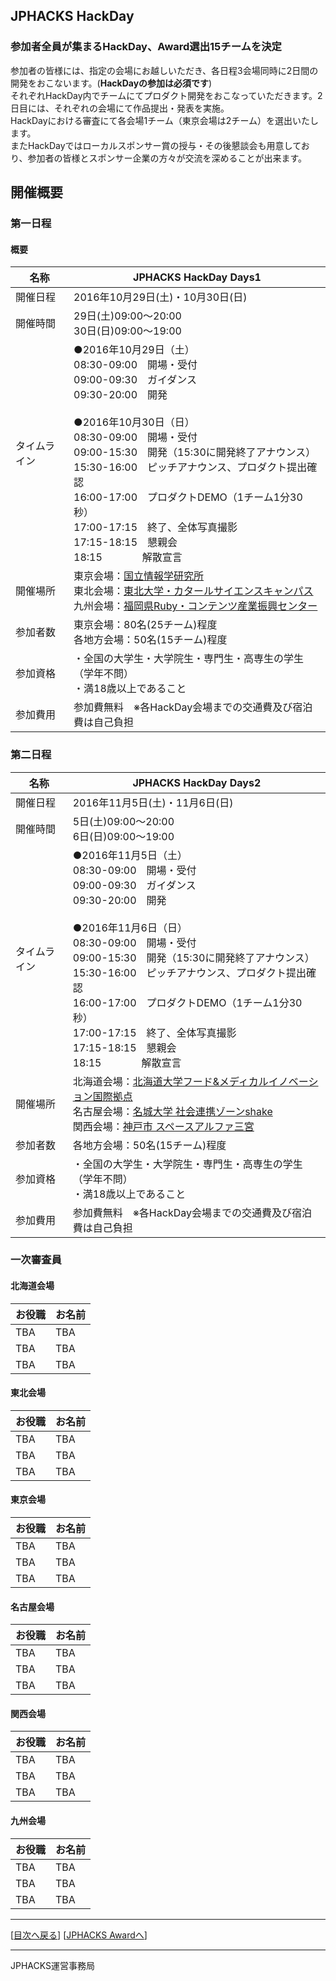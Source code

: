 ## JPHACKS HackDay
### 参加者全員が集まるHackDay、Award選出15チームを決定
参加者の皆様には、指定の会場にお越しいただき、各日程3会場同時に2日間の開発をおこないます。(**HackDayの参加は必須です**)  
それぞれHackDay内でチームにてプロダクト開発をおこなっていただきます。2日目には、それぞれの会場にて作品提出・発表を実施。  
HackDayにおける審査にて各会場1チーム（東京会場は2チーム）を選出いたします。  
またHackDayではローカルスポンサー賞の授与・その後懇談会も用意しており、参加者の皆様とスポンサー企業の方々が交流を深めることが出来ます。

## 開催概要
### 第一日程
#### 概要
|名称|JPHACKS HackDay Days1|
|---|---|
|開催日程|2016年10月29日(土)・10月30日(日)|
|開催時間|29日(土)09:00〜20:00<br>30日(日)09:00〜19:00|
|タイムライン|●2016年10月29日（土）<br>08:30-09:00　開場・受付<br>09:00-09:30　ガイダンス<br>09:30-20:00　開発<br><br>●2016年10月30日（日）<br>08:30-09:00　開場・受付<br>09:00-15:30　開発（15:30に開発終了アナウンス）<br>15:30-16:00　ピッチアナウンス、プロダクト提出確認<br>16:00-17:00　プロダクトDEMO（1チーム1分30秒）<br>17:00-17:15　終了、全体写真撮影<br>17:15-18:15　懇親会<br>18:15　　　　解散宣言<br>|
|開催場所|東京会場：[国立情報学研究所](http://www.nii.ac.jp/about/access/)<br>東北会場：[東北大学・カタールサイエンスキャンパス](http://qsc.eng.tohoku.ac.jp/jp/map.html)<br>九州会場：[福岡県Ruby・コンテンツ産業振興センター](http://frac.jp/about/)|
|参加者数|東京会場：80名(25チーム)程度<br>各地方会場：50名(15チーム)程度|
|参加資格|・全国の大学生・大学院生・専門生・高専生の学生（学年不問）<br>・満18歳以上であること|
|参加費用|参加費無料　※各HackDay会場までの交通費及び宿泊費は自己負担|

### 第二日程
|名称|JPHACKS HackDay Days2|
|---|---|
|開催日程|2016年11月5日(土)・11月6日(日)|
|開催時間|5日(土)09:00〜20:00<br>6日(日)09:00〜19:00|
|タイムライン|●2016年11月5日（土）<br>08:30-09:00　開場・受付<br>09:00-09:30　ガイダンス<br>09:30-20:00　開発<br><br>●2016年11月6日（日）<br>08:30-09:00　開場・受付<br>09:00-15:30　開発（15:30に開発終了アナウンス）<br>15:30-16:00　ピッチアナウンス、プロダクト提出確認<br>16:00-17:00　プロダクトDEMO（1チーム1分30秒）<br>17:00-17:15　終了、全体写真撮影<br>17:15-18:15　懇親会<br>18:15　　　　解散宣言<br>|
|開催場所|北海道会場：[北海道大学フード&メディカルイノベーション国際拠点](https://www.fmi.hokudai.ac.jp/access)<br>名古屋会場：[名城大学 社会連携ゾーンshake](https://www.meijo-u.ac.jp/about/campus/dome/)<br>関西会場：[神戸市 スペースアルファ三宮](http://www.spacealpha.jp/sannomiya/access.html)|
|参加者数|各地方会場：50名(15チーム)程度|
|参加資格|・全国の大学生・大学院生・専門生・高専生の学生（学年不問）<br>・満18歳以上であること|
|参加費用|参加費無料　※各HackDay会場までの交通費及び宿泊費は自己負担|

### 一次審査員
#### 北海道会場
|お役職|お名前|
|---|---|
|TBA|TBA|
|TBA|TBA|
|TBA|TBA|

#### 東北会場
|お役職|お名前|
|---|---|
|TBA|TBA|
|TBA|TBA|
|TBA|TBA|

#### 東京会場
|お役職|お名前|
|---|---|
|TBA|TBA|
|TBA|TBA|
|TBA|TBA|

#### 名古屋会場
|お役職|お名前|
|---|---|
|TBA|TBA|
|TBA|TBA|
|TBA|TBA|

#### 関西会場
|お役職|お名前|
|---|---|
|TBA|TBA|
|TBA|TBA|
|TBA|TBA|

#### 九州会場
|お役職|お名前|
|---|---|
|TBA|TBA|
|TBA|TBA|
|TBA|TBA|

--------------
[[目次へ戻る](../README.md)] [[JPHACKS Awardへ](award.md)]

----
JPHACKS運営事務局
